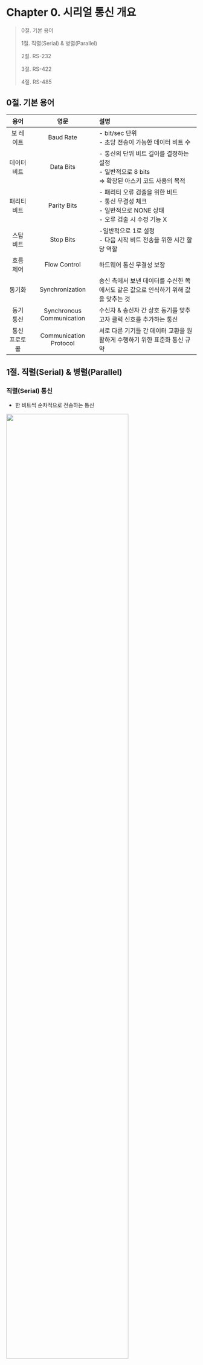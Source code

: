 # Chapter 0. 시리얼 통신 개요

> 0절. 기본 용어
>
> 1절. 직렬(Serial) & 병렬(Parallel)
>
> 2절. RS-232
>
> 3절. RS-422
>
> 4절. RS-485

## 0절. 기본 용어

|     용어      |           영문            | 설명                                                                                                         |
| :-----------: | :-----------------------: | :----------------------------------------------------------------------------------------------------------- |
|   보 레이트   |         Baud Rate         | - bit/sec 단위<br>- 초당 전송이 가능한 데이터 비트 수                                                        |
|  데이터 비트  |         Data Bits         | - 통신의 단위 비트 길이를 결정하는 설정<br>- 일반적으로 8 bits<br>=> 확장된 아스키 코드 사용의 목적          |
|  패리티 비트  |        Parity Bits        | - 패리티 오류 검출을 위한 비트<br>- 통신 무결성 체크<br>- 일반적으로 NONE 상태<br>- 오류 검출 시 수정 기능 X |
|   스탑 비트   |         Stop Bits         | -일반적으로 1로 설정<br>- 다음 시작 비트 전송을 위한 시간 할당 역할                                          |
|   흐름 제어   |       Flow Control        | 하드웨어 통신 무결성 보장                                                                                    |
|    동기화     |      Synchronization      | 송신 측에서 보낸 데이터를 수신한 쪽에서도 같은 값으로 인식하기 위해 값을 맞추는 것                           |
|   동기 통신   | Synchronous Communication | 수신자 & 송신자 간 상호 동기를 맞추고자 클럭 신호를 추가하는 통신                                            |
| 통신 프로토콜 |  Communication Protocol   | 서로 다른 기기들 간 데이터 교환을 원활하게 수행하기 위한 표준화 통신 규약                                    |

## 1절. 직렬(Serial) & 병렬(Parallel)

### 직렬(Serial) 통신

- 한 비트씩 순차적으로 전송하는 통신

<img src = "https://github.com/BangYunseo/TIL/blob/main/Communication/SerialCommunication/Image/ch00/ch00-01-SC.PNG" width="80%" height="auto"/>

> 데이터를 일렬 전송<br>=> 전송 속도가 느림<br><br>다만, 더 멀리 전송 가능<br>단순하며 I/O 라인을 아낄 수 있음<br>즉, 비용 절감이 가능

### 직렬(Serial) 통신 장점

- 비교적 적은 전선으로 데이터를 안정적으로 전송

#### 1. 배선이 단순하고 저렴

#### 2. 장거리 데이터 전송 가능

#### 3. 높은 노이즈 저항성

#### 4. 무선 통신 적용 가능

### 병렬(Parallel) 통신

- 별도의 연결로 동시에 전송하는 통신

<img src = "https://github.com/BangYunseo/TIL/blob/main/Communication/SerialCommunication/Image/ch00/ch00-02-PC.PNG" width="80%" height="auto"/>

> 데이터를 한 번에 여러 개로 전송(여러 개의 선로)<br>=> 직렬 통신보다 빠른 속도<br><br>동기화 필수<br>짧은 통신 거리<br>많은 I/O 라인 소모

### 병렬 통신의 한계

#### 1. 하드웨어 복잡성 증가

- 여러 개의 데이터 라인 필요
- 선이 많아지고 회로 복잡성 증가

#### 2. 신호 간섭 문제

- 데이터 라인 증가
- 신호 간섭(CrossTalk) 발생 가능성 상승

#### 3. 장거리 전송 부적합

- 거리가 길어질수록 신호 약화
- 타이밍 차이(skew) 발생
  - 동기화가 어려움

### 직렬 VS 병렬

|         특징         |     직렬(Serial)      |    병렬(Parallel)     |
| :------------------: | :-------------------: | :-------------------: |
|      전송 속도       |         느림          |    상대적으로 빠름    |
|    통신 선로 개수    |         1 개          |        여러 개        |
| 클럭 당 전송 비트 수 |        1 bits         |  통신 선로 개수 만큼  |
|         비용         |         적음          |         높음          |
|     채널 간 간섭     |           X           |         존재          |
|  시스템 업그레이드   |         쉬움          |        어려움         |
|      전송 모드       | 전이중<br>Full-Duplex | 반이중<br>Half-Duplex |
|      전송 거리       |        먼 거리        |       짧은 거리       |
|    고 주파수 동작    |   상대적으로 효과적   |       덜 효과적       |

## 2절. RS-232C

### RS-232C

- 미국 EIA(에너지 관리청)에 의해 정해진 표준 인터페이스
- 직렬 이진 데이터의 교환을 하는 데이터 터미널 장비와 데이터 통신 장비 간 인터페이스 제반 사항 규정
- 일대일 통신(1 : 1)
- 5V와 0V 사이를 움직이며 최대 전압은 5V
- 0.4V의 노이즈 마진을 가진 TTL 통신에 비해 10V ~ -10V를 움직여 2V의 노이즈 마진을 가지므로 비교적 노이즈에 강함
- 통신 거리는 일반적으로 15m
  - 통신 속도가 빨라질 경우 거리가 짧아짐
  - 통신 속도가 느릴 경우 좀 더 멀어짐
  - 선로가 좋을 경우 먼 거리에서 통신 가능
- 서로 주고 받는 신호로 연결

### RS-232C 용어 분해

- Recommended Standard(권장 표준)
- 232(규격 식별 번호)
- C(버전)

### RS-232C 통신

- 해당 통신을 위한 3개의 선
  - TXD(송신)
  - RXD(수신)
  - GND(접지)

<img src = "https://github.com/BangYunseo/TIL/blob/main/Communication/SerialCommunication/Image/ch00/ch00-03-SCpin.PNG" width="80%" height="auto"/>

| PIN # |  방향  | 명칭 |        영문         | 설명                                                                           |
| :---: | :----: | :--: | :-----------------: | :----------------------------------------------------------------------------- |
|   1   | Input  |  CD  |   Carrier Detect    | 해당 핀이 논리 0이 되면 해당 장치가 보낸 데이터를 상대 장치가 수신했음을 인지  |
|   2   | Input  | RxD  |    Received Data    | 데이터 수신 핀                                                                 |
|   3   | Output | TxD  |  Transmitted Data   | - 데이터 전송 핀<br>- 이 장치가 대기 상태인 경우 논리 1 출력                   |
|   4   | Output | DTR  | Data Terminal Ready | 해당 핀이 논리 0을 출력하면 상대 장치에게 데이터 송신 준비가 됐음을 알림       |
|   5   |   .    | GND  |    Signal Ground    | 접지                                                                           |
|   6   | Input  | DSR  |   Data Set Ready    | 해당 핀이 논리 0이 되면 상대 장치가 데이터를 송신할 준비가 됐음을 인지         |
|   7   | Output | RTS  |   Request TO Send   | 해당 핀에 논리 0을 출력하면 상대방 장치에게 데이터를 수신할 준비가 됐음을 알림 |
|   8   | Input  | CTS  |    Clear TO Send    | 해당 핀이 논리 0이 되면 상대 장치가 데이터를 수신할 준비가 됨을 인지           |
|   9   | Input  |  RI  |   Ring Indicator    | 해당 핀이 논리 0이 되면 모뎀에 통신 연결 요구의 발생을 인지                    |

## 3절. RS-422

### RS-422

<img src = "https://github.com/BangYunseo/TIL/blob/main/Communication/SerialCommunication/Image/ch00/ch00-04-SCpin2.PNG" width="80%" height="auto"/>

- 차동 신호 이용 통신
- 각 신호 종류 당 <strong>2개의 신호선</strong>을 쓰는 것이 중요
  - 차동 신호 : 두 신호 간 차를 이용한 것으로 노이즈에 강함
  - ex) 전선 2가닥을 꼬아서 각각 10V, 5V를 준 상태
    - 노이즈가 3V라면?
    - 13 - 7 = 5V
    - 즉, 차잇값이 5V로 동일
    - 노이즈에 영향이 적거나 없음

## 4절. RS-485

(여기부터 작성)

## 정리 : 통신 규격 사양
